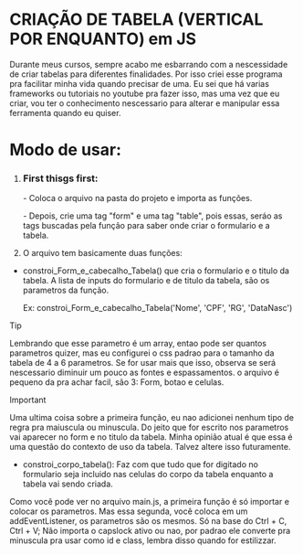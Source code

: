 
<h1> CRIAÇÃO DE TABELA (VERTICAL POR ENQUANTO) em JS </h1>

<p> Durante meus cursos, sempre acabo me esbarrando com a nescessidade de criar tabelas para diferentes finalidades. Por isso criei esse programa pra facilitar minha vida quando precisar de uma. Eu sei que há varias frameworks ou tutoriais no youtube pra fazer isso, mas uma vez que eu criar, vou ter o conhecimento nescessario para alterar e manipular essa ferramenta quando eu quiser. </p>

# Modo de usar:

1. <h3> First thisgs first: </h3>
    <p> - Coloca o arquivo na pasta do projeto e importa as funções. </p>
    <p> - Depois, crie uma tag "form" e uma tag "table", pois essas, seráo as tags buscadas pela função para saber onde criar o formulario e a tabela. </p>
   
   
2. O arquivo tem basicamente duas funções:

  - constroi_Form_e_cabecalho_Tabela() que cria o formulario e o titulo da tabela. A lista de inputs do formulario e de titulo da tabela, são os parametros da função.
   
     Ex: constroi_Form_e_cabecalho_Tabela('Nome', 'CPF', 'RG', 'DataNasc')

  > [!TIP]
  > Lembrando que esse parametro é um array, entao pode ser quantos parametros quizer, mas eu configurei o css padrao para o tamanho da tabela de 4 a 6 parametros. Se for usar mais que isso, observa se será nescessario diminuir um pouco as fontes e espassamentos. o arquivo é pequeno da pra achar facil, são 3:   Form, botao e celulas. </p>

  > [!important]
  > Uma ultima coisa sobre a primeira função, eu nao adicionei nenhum tipo de regra pra maiuscula ou minuscula. Do jeito que for escrito nos parametros vai aparecer no form e no titulo da tabela. Minha opinião atual é que essa é uma questão do contexto de uso da tabela. Talvez altere isso futuramente.

  - constroi_corpo_tabela(): Faz com que tudo que for digitado no formulario seja incluido nas celulas do corpo da tabela enquanto a tabela vai sendo criada.

  <p> Como você pode ver no arquivo main.js, a primeira função é só importar e colocar os parametros. Mas essa segunda, você coloca em um addEventListener, os parametros são os mesmos. Só na base do Ctrl + C, Ctrl + V; Não importa o capslock ativo ou nao, por padrao ele converte pra minuscula pra usar como id e class, lembra disso quando for estilizzar.</p>

